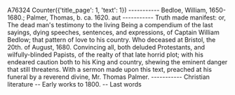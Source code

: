 A76324 Counter({'title_page': 1, 'text': 1}) ----------- Bedloe, William, 1650-1680.; Palmer, Thomas, b. ca. 1620. aut ----------- Truth made manifest: or, The dead man's testimony to the living Being a compendium of the last sayings, dying speeches, sentences, and expressions, of Captain William Bedlow; that pattern of love to his country. Who deceased at Bristol, the 20th. of August, 1680. Convincing all, both deluded Protestants, and wilfully-blinded Papists, of the realty of that late horrid plot; with his endeared caution both to his King and country, shewing the eminent danger that still threatens. With a sermon made upon this text, preached at his funeral by a reverend divine, Mr. Thomas Palmer. ----------- Christian literature --  Early works to 1800. -- Last words
